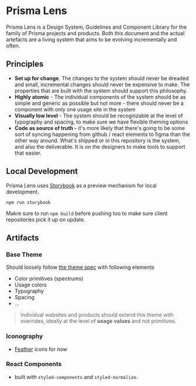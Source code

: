 # Prisma Lens
Prisma Lens is a Design System, Guidelines  and Component Library for the family of Prisma projects and products. Both this document and the actual artefacts are a living system that aims to be evolving incrementally and often.

## Principles
- **Set up for change**. The changes to the system should never be dreaded and small, incremental changes should never be expensive to make. The properties that are built with the system should support this philosophy.
- **Highly atomic** - The individual components of the system should be as simple and generic as possible but not more - there should never be a component with only one usage site in the system
- **Visually low level** - The system should be recognizable at the level of typography and spacing, to make sure we have flexible theming options
- **Code as source of truth -** it's more likely that there's going to be some sort of syncing happening from github / react elements to figma than the other way around. What's shipped or in this repository is the system, and also the deliverable. It is on the designers to make tools to support that easier.

## Local Development
Prisma Lens uses [Storybook](https://storybook.js.org/) as a preview mechanism for local development. 
```
npm run storybook
```
Makre sure to run `npm build` before pushing too to make sure client repositories pick it up on update.

## Artifacts
### Base Theme
Should loosely follow [the theme spec](https://system-ui.com/theme) with following elements
- Color primitives (spectrums)
- Usage colors
- Typography
- Spacing
- ...

> Individual websites and products should extend this theme with overrides, ideally at the level of **usage values** and not primitives.

### Iconography

- [Feather](https://feathericons.com) icons for now

### React Components
- built with `styled-components` and `styled-normalize`.
